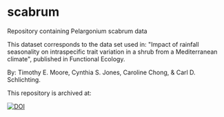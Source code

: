 # scabrum
Repository containing Pelargonium scabrum data


This dataset corresponds to the data set used in:
"Impact of rainfall seasonality on intraspecific trait variation in a shrub from a Mediterranean climate", published in Functional Ecology. 

By:
Timothy E. Moore, Cynthia S. Jones, Caroline Chong, & Carl D. Schlichting.

This repository is archived at: 

[![DOI](https://zenodo.org/badge/233231064.svg)](https://zenodo.org/badge/latestdoi/233231064)


